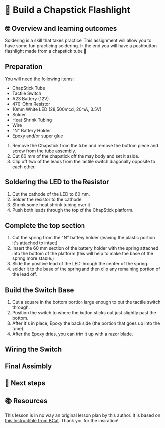 # :robot: Build a Chapstick Flashlight

## 🤓 Overview and learning outcomes 

Soldering is a skill that takes practice.  This assignment will allow you to have some fun practicing soldering.  In the end you will have a pushbutton flashlight made from a chapstick tube.🚀

## Preparation

You will need the following items:
- ChapStick Tube
- Tactile Switch
- A23 Battery (12V)
- 470-Ohm Resistor
- 10mm White LED (28,500mcd, 20mA, 3.5V)
- Solder
- Heat Shrink Tubing
- Wire
- "N" Battery Holder
- Epoxy and/or super glue

1. Remove the Chapstick from the tube and remove the bottom piece and screw from the tube assembly.
2. Cut 60 mm of the chapstick off the may body and set it aside.
3. Clip off two of the leads from the tactile switch diagonally opposite to each other.

## Soldering the LED to the Resistor
1. Cut the cathode of the LED to 60 mm.
2. Solder the resistor to the cathode 
3. Shrink some heat shrink tubing over it.
4. Push both leads through the top of the ChapStick platform.

## Complete the top section
1. Cut the spring from the "N" battery holder (leaving the plastic portion it's attached to intact)
2. Insert the 60 mm section of the battery holder with the spring attached into the bottom of the platform (this will help to make the base of the spring more stable.) 
3. Slide the positive lead of the LED through the center of the spring. 
4. solder it to the base of the spring and then clip any remaining portion of the lead off.

## Build the Switch Base
1. Cut a square in the bottom portion large enough to put the tactile switch through. 
2. Position the switch to where the button sticks out just slightly past the bottom. 
3. After it's in place, Epoxy the back side (the portion that goes up into the tube). 
4. After the Epoxy dries, you can trim it up with a razor blade.

## Wiring the Switch

## Final Assimbly

## 📝 Next steps

## 📚  Resources 
This lesson is in no way an original lesson plan by this author.  It is based on [this Instructible from BCat](https://www.instructables.com/ChapStick-LED-Flashlight/).  Thank you for the insiration!
